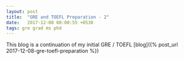 ```yaml
---
layout: post
title:  "GRE and TOEFL Preparation - 2"
date:   2017-12-08 00:00:55 +0530
tags: gre grad ms phd
---
```


This blog is a continuation of my initial GRE / TOEFL [blog]({% post_url 2017-12-08-gre-toefl-preparation %})